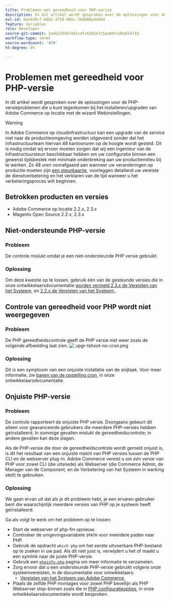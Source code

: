 ```yaml
---
title: Problemen met gereedheid voor PHP-versie
description: In dit artikel wordt gesproken over de oplossingen voor de PHP-versieproblemen die u kunt tegenkomen bij het installeren/upgraden van Adobe Commerce op locatie met de wizard Webinstellingen.
exl-id: dee939cf-b9b2-4750-965c-5b8908a4498d
feature: Variables
role: Developer
source-git-commit: 2aeb2355b74d1cdfc62b5e7c5aa04fcd0a654733
workflow-type: tm+mt
source-wordcount: '479'
ht-degree: 0%

---
```


# Problemen met gereedheid voor PHP-versie

In dit artikel wordt gesproken over de oplossingen voor de PHP-versieproblemen die u kunt tegenkomen bij het installeren/upgraden van Adobe Commerce op locatie met de wizard Webinstellingen.

>[!WARNING]
>
>In Adobe Commerce op cloudinfrastructuur kan een upgrade van de service niet naar de productieomgeving worden uitgevoerd zonder dat het infrastructuurteam hiervan 48 kantooruren op de hoogte wordt gesteld. Dit is nodig omdat wij ervoor moeten zorgen dat wij een ingenieur van de infrastructuursteun beschikbaar hebben om uw configuratie binnen een gewenst tijdsbestek met minimale onderbreking aan uw productiemilieu bij te werken. Zo 48 uren voorafgaand aan wanneer uw veranderingen op productie moeten zijn [&#x200B; een steunkaartje &#x200B;](/help/help-center-guide/help-center/magento-help-center-user-guide.md#submit-ticket) voorleggen detailend uw vereiste de dienstverbetering en het verklaren van de tijd wanneer u het verbeteringsproces wilt beginnen.

## Betrokken producten en versies

* Adobe Commerce op locatie 2.2.x, 2.3.x
* Magento Open Source 2.2.x, 2.3.x

## Niet-ondersteunde PHP-versie

### Probleem

De controle mislukt omdat je een niet-ondersteunde PHP versie gebruikt.

### Oplossing

Om deze kwestie op te lossen, gebruik één van de gesteunde versies die in onze ontwikkelaarsdocumentatie [&#x200B; worden vermeld 2.3.x de Vereisten van het Systeem &#x200B;](https://experienceleague.adobe.com/nl/docs/commerce-operations/installation-guide/system-requirements) en [&#x200B; 2.2.x de Vereisten van het Systeem &#x200B;](https://experienceleague.adobe.com/nl/docs/commerce-operations/installation-guide/system-requirements).

## Controle van gereedheid voor PHP wordt niet weergegeven

### Probleem

De PHP gereedheidscontrole geeft de PHP versie niet weer zoals de volgende afbeelding laat zien.
![&#x200B; upgr-tshoot-no-cron.png &#x200B;](assets/upgr-tshoot-no-cron.png)

### Oplossing

Dit is een symptoom van een onjuiste installatie van de snijtaak. Voor meer informatie, zie [&#x200B; banen van de opstelling cron &#x200B;](https://experienceleague.adobe.com/nl/docs/commerce-operations/installation-guide/next-steps/configuration) in onze ontwikkelaarsdocumentatie.

## Onjuiste PHP-versie

### Probleem

De controle rapporteert de onjuiste PHP versie. Doorgaans gebeurt dit alleen voor geavanceerde gebruikers die meerdere PHP-versies hebben geïnstalleerd. In sommige gevallen mislukt de gereedheidscontrole; in andere gevallen kan deze slagen.

Als de PHP-versie die door de gereedheidscontrole wordt gemeld onjuist is, is dit het resultaat van een onjuiste match van PHP versies tussen de PHP CLI en de webserver plug-in. Adobe Commerce vereist u om *één versie* van PHP voor zowel CLI (die uitsnede) als Webserver (die Commerce Admin, de Manager van de Component, en de Verbetering van het Systeem in werking stelt) te gebruiken.

### Oplossing

We gaan ervan uit dat als je dit probleem hebt, je een ervaren gebruiker bent die waarschijnlijk meerdere versies van PHP op je systeem heeft geïnstalleerd.

Ga als volgt te werk om het probleem op te lossen:

* Start de webserver of php-fm opnieuw.
* Controleer de omgevingsvariabele `$PATH` voor meerdere paden naar PHP.
* Gebruik de opdracht `which php` om het eerste uitvoerbare PHP-bestand op te zoeken in uw pad. Als dit niet juist is, verwijdert u het of maakt u een symlink naar de juiste PHP-versie.
* Gebruik een [`phpinfo.php` &#x200B;](https://experienceleague.adobe.com/nl/docs/commerce-operations/installation-guide/prerequisites/optional-software) pagina om meer informatie te verzamelen.
* Zorg ervoor dat u een ondersteunde PHP-versie gebruikt volgens onze systeemvereisten, in de documentatie voor ontwikkelaars:
   * [&#x200B; Vereisten van het Systeem van Adobe Commerce &#x200B;](https://experienceleague.adobe.com/nl/docs/commerce-operations/installation-guide/system-requirements)
* Plaats de zelfde PHP montages voor zowel PHP bevellijn als PHP Webserver stop-binnen zoals die in [&#x200B; PHP configuratieopties &#x200B;](https://experienceleague.adobe.com/nl/docs/commerce-operations/installation-guide/system-requirements#php-settings) in onze ontwikkelaarsdocumentatie wordt besproken.
